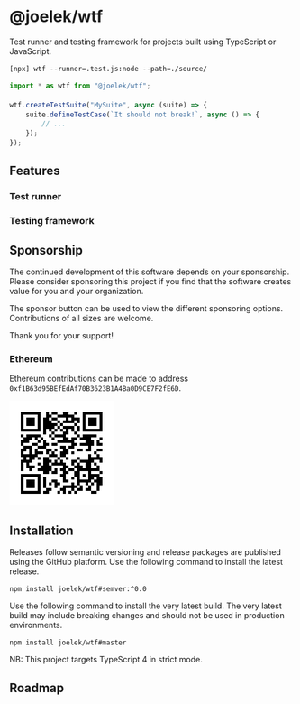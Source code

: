 # @joelek/wtf

Test runner and testing framework for projects built using TypeScript or JavaScript.

```
[npx] wtf --runner=.test.js:node --path=./source/
```

```ts
import * as wtf from "@joelek/wtf";

wtf.createTestSuite("MySuite", async (suite) => {
	suite.defineTestCase(`It should not break!`, async () => {
		// ...
	});
});
```

## Features

### Test runner

### Testing framework

## Sponsorship

The continued development of this software depends on your sponsorship. Please consider sponsoring this project if you find that the software creates value for you and your organization.

The sponsor button can be used to view the different sponsoring options. Contributions of all sizes are welcome.

Thank you for your support!

### Ethereum

Ethereum contributions can be made to address `0xf1B63d95BEfEdAf70B3623B1A4Ba0D9CE7F2fE6D`.

![](./eth.png)

## Installation

Releases follow semantic versioning and release packages are published using the GitHub platform. Use the following command to install the latest release.

```
npm install joelek/wtf#semver:^0.0
```

Use the following command to install the very latest build. The very latest build may include breaking changes and should not be used in production environments.

```
npm install joelek/wtf#master
```

NB: This project targets TypeScript 4 in strict mode.

## Roadmap
